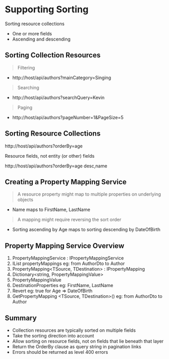 # Supporting Sorting

Sorting resource collections
- One or more fields
- Ascending and descending

## Sorting Collection Resources

> Filtering
- http://host/api/authors?mainCategory=Singing
> Searching
- http://host/api/authors?searchQuery=Kevin
> Paging
- http://host/api/authors?pageNumber=1&PageSize=5


## Sorting Resource Collections

http://host/api/authors?orderBy=age

Resource fields, not entity (or other) fields

http://host/api/authors?orderBy=age desc,name

## Creating a Property Mapping Service

> A resource property might map to multiple properties on underlying objects
- Name maps to FirstName, LastName
> A mapping might require reversing the sort order
- Sorting ascending by Age maps to sorting descending by DateOfBirth

## Property Mapping Service Overview

1. PropertyMappingService : IPropertyMappingService
1. IList<IPropertyMapping> propertyMappings    eg: from AuthorDto to Author
1. PropertyMapping<TSource, TDestination> : IPropertyMapping
1. Dictionary<string, PropertyMappingValue>
1. PropertyMappingValue
1. DestinationProperties   eg: FirstName, LastName
1. Revert  eg: true for Age => DateOfBirth
1. GetPropertyMapping <TSource, TDestination>() eg: from AuthorDto to Author

## Summary

- Collection resources are typically sorted on multiple fields
- Take the sorting direction into account
- Allow sorting on resource fields, not on fields that lie beneath that layer
- Return the OrderBy clause as query string in pagination links
- Errors should be returned as level 400 errors



